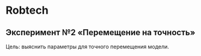# Robtech
## Эксперимент №2 «Перемещение на точность»

Цель: выяснить параметры для точного перемещения модели.
